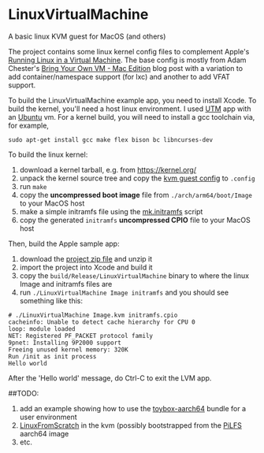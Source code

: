 # LinuxVirtualMachine
A basic linux KVM guest for MacOS (and others)

The project contains some linux kernel config files to complement Apple's [Running Linux in a Virtual Machine](https://developer.apple.com/documentation/virtualization/running_linux_in_a_virtual_machine).
The base config is mostly from Adam Chester's [Bring Your Own VM - Mac Edition](https://blog.xpnsec.com/bring-your-own-vm-mac-edition/) blog post with a variation
to add container/namespace support (for lxc) and another to add VFAT support.

To build the LinuxVirtualMachine example app, you need to install Xcode.  To build the kernel, you'll need a host linux environment.
I used [UTM](https://mac.getutm.app/) app with an [Ubuntu](https://mac.getutm.app/gallery/ubuntu-20-04) vm.
For a kernel build, you will need to install a gcc toolchain via, for example,

`sudo apt-get install gcc make flex bison bc libncurses-dev`

To build the linux kernel:
1. download a kernel tarball, e.g. from https://kernel.org/
2. unpack the kernel source tree and copy the [kvm guest config](https://github.com/benravago/LinuxVirtualMachine/blob/main/etc/config.kvm) to `.config`
3. run `make`
4. copy the **uncompressed boot image** file from `./arch/arm64/boot/Image` to your MacOS host
5. make a simple initramfs file using the [mk.initramfs](https://github.com/benravago/LinuxVirtualMachine/blob/main/etc/mk.initramfs) script
6. copy the generated `initramfs` **uncompressed CPIO** file to your MacOS host

Then, build the Apple sample app:
1. download the [project zip file](https://docs-assets.developer.apple.com/published/7fa857c589/RunningLinuxInAVirtualMachine.zip) and unzip it
2. import the project into Xcode and build it
3. copy the `build/Release/LinuxVirtualMachine` binary to where the linux Image and initramfs files are
4. run `./LinuxVirtualMachine Image initramfs` and you should see something like this:

```
# ./LinuxVirtualMachine Image.kvm initramfs.cpio
cacheinfo: Unable to detect cache hierarchy for CPU 0
loop: module loaded
NET: Registered PF_PACKET protocol family
9pnet: Installing 9P2000 support
Freeing unused kernel memory: 320K
Run /init as init process
Hello world

```

After the 'Hello world' message, do Ctrl-C to exit the LVM app.


##TODO:

1. add an example showing how to use the [toybox-aarch64](http://landley.net/toybox/bin/toybox-aarch64) bundle for a user environment
2. [LinuxFromScratch](https://linuxfromscratch.org/) in the kvm (possibly bootstrapped from the [PiLFS](https://intestinate.com/pilfs/) aarch64 image
3. etc.

  


